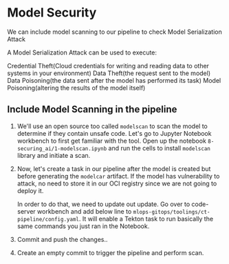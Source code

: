 # Model Security

We can include model scanning to our pipeline to check Model Serialization Attack

A Model Serialization Attack can be used to execute:

Credential Theft(Cloud credentials for writing and reading data to other systems in your environment)
Data Theft(the request sent to the model)
Data Poisoning(the data sent after the model has performed its task)
Model Poisoning(altering the results of the model itself)


## Include Model Scanning in the pipeline

1. We'll use an open source too called `modelscan` to scan the model to determine if they contain unsafe code. Let's go to Jupyter Notebook workbench to first get familiar with the tool. Open up the notebook `8-securing_ai/1-modelscan.ipynb` and run the cells to install `modelscan` library and initiate a scan. 


2. Now, let's create a task in our pipeline after the model is created but before generating the `modelcar` artifact. If the model has vulnerability to attack, no need to store it in our OCI registry since we are not going to deploy it.

    In order to do that, we need to update out update. Go over to code-server workbench and add below line to `mlops-gitops/toolings/ct-pipeline/config.yaml`. It will enable a Tekton task to run basically the same commands you just ran in the Notebook.


3. Commit and push the changes..

4. Create an empty commit to trigger the pipeline and perform scan.


